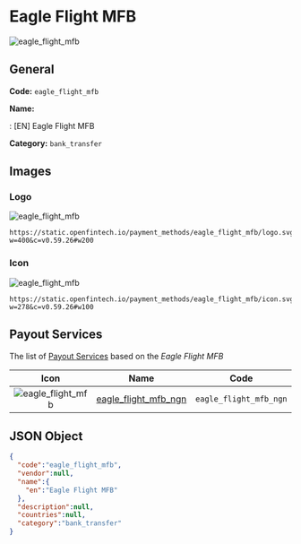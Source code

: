 
# Eagle Flight MFB 
![eagle_flight_mfb](https://static.openfintech.io/payment_methods/eagle_flight_mfb/logo.svg?w=400&c=v0.59.26#w200)  

## General 
**Code:** `eagle_flight_mfb` 
 
**Name:** 
 
:	[EN] Eagle Flight MFB 
 
**Category:** `bank_transfer` 
 

## Images 

### Logo 
![eagle_flight_mfb](https://static.openfintech.io/payment_methods/eagle_flight_mfb/logo.svg?w=400&c=v0.59.26#w200)  

```
https://static.openfintech.io/payment_methods/eagle_flight_mfb/logo.svg?w=400&c=v0.59.26#w200
```  

### Icon 
![eagle_flight_mfb](https://static.openfintech.io/payment_methods/eagle_flight_mfb/icon.svg?w=278&c=v0.59.26#w100)  

```
https://static.openfintech.io/payment_methods/eagle_flight_mfb/icon.svg?w=278&c=v0.59.26#w100
```  

## Payout Services 
 
The list of [Payout Services](/payout-services/) based on the _Eagle Flight MFB_ 

|Icon|Name|Code| 
|:---:|:---:|:---:| 
|![eagle_flight_mfb](https://static.openfintech.io/payout_methods/eagle_flight_mfb/icon.svg?w=278&c=v0.59.26#w40) |[eagle_flight_mfb_ngn](/payout-services/eagle_flight_mfb_ngn/)|`eagle_flight_mfb_ngn`| 
 

## JSON Object 

```json
{
  "code":"eagle_flight_mfb",
  "vendor":null,
  "name":{
    "en":"Eagle Flight MFB"
  },
  "description":null,
  "countries":null,
  "category":"bank_transfer"
}
```  
